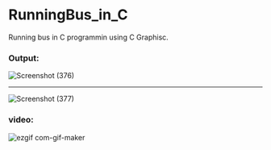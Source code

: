 # RunningBus_in_C
Running bus in C programmin using C Graphisc. 

<h3>Output:</h3>

![Screenshot (376)](https://github.com/hey-its-d2t2/RunningBus_in_C/assets/63626210/718a5fd3-1cde-4944-a025-ad8c9ecffe3e)

<hr>

![Screenshot (377)](https://github.com/hey-its-d2t2/RunningBus_in_C/assets/63626210/270bcdcb-74f7-4a0d-8891-59d74c7431ec)

<h3>video:</h3>

![ezgif com-gif-maker](https://github.com/hey-its-d2t2/RunningBus_in_C/assets/63626210/1f98b281-9e52-4c78-9adc-1b3600abe600)
